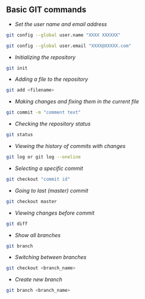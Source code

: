 ## Basic GIT commands

* *Set the user name and email address*

```sh
git config --global user.name "XXXX XXXXXX"
```

```sh
git config --global user.email "XXXX@XXXXX.com"
```

* *Initializing the repository*

```sh
git init
```

* *Adding a file to the repository*

```sh
git add <filename>
```

* *Making changes and fixing them in the current file*

```sh
git commit -m "comment text"
```

* *Checking the repository status*
```sh
git status
```

* *Viewing the history of commits with changes*
```sh
git log or git log --oneline
```

* *Selecting a specific commit*
```sh
git checkout "commit id"
```

* *Going to last (master) commit*
```sh
git checkout master
```

* *Viewing changes before commit*
```sh
git diff
```

* *Show all branches*
```sh
git branch
```

* *Switching between branches*
```sh
git checkout <branch_name>
```

* *Create new branch*
```sh
git branch <branch_name>
```

